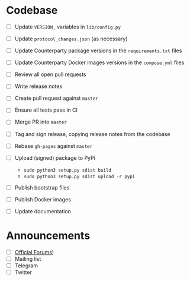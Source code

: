 # Codebase
- [ ] Update `VERSION_` variables in `lib/config.py`
- [ ] Update `protocol_changes.json` (as necessary)
- [ ] Update Counterparty package versions in the `requirements.txt` files
- [ ] Update Counterparty Docker images versions in the `compose.yml` files
- [ ] Review all open pull requests
- [ ] Write release notes
- [ ] Create pull request against `master`
- [ ] Ensure all tests pass in CI
- [ ] Merge PR into `master`
- [ ] Tag and sign release, copying release notes from the codebase
- [ ] Rebase `gh-pages` against `master`
- [ ] Upload (signed) package to PyPi
	* `sudo python3 setup.py sdist build`
	* `sudo python3 setup.py sdist upload -r pypi`
- [ ] Publish bootstrap files
- [ ] Publish Docker images
- [ ] Update documentation


# Announcements

- [ ] [Official Forums](https://forums.counterparty.io/t/new-version-announcements-counterparty-and-counterpartyd/363))
- [ ] Mailing list
- [ ] Telegram
- [ ] Twitter
